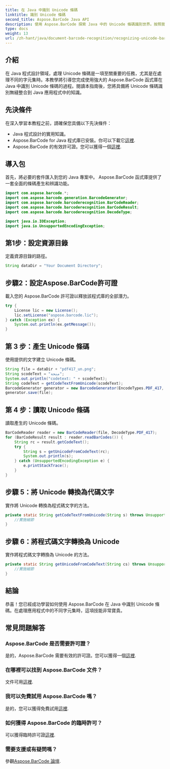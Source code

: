 ```yaml
---
title: 在 Java 中識別 Unicode 條碼
linktitle: 識別 Unicode 條碼
second_title: Aspose.BarCode Java API
description: 使用 Aspose.BarCode 探索 Java 中的 Unicode 條碼識別世界。按照我們的逐步指南將不同的字元集無縫整合到您的應用程式中。
type: docs
weight: 13
url: /zh-hant/java/document-barcode-recognition/recognizing-unicode-barcodes/
---
```


## 介紹

在 Java 程式設計領域，處理 Unicode 條碼是一項至關重要的任務，尤其是在處理不同的字元集時。本教學將引導您完成使用強大的 Aspose.BarCode 函式庫在 Java 中識別 Unicode 條碼的過程。閱讀本指南後，您將具備將 Unicode 條碼識別無縫整合到 Java 應用程式中的知識。

## 先決條件

在深入學習本教程之前，請確保您具備以下先決條件：

- Java 程式設計的實用知識。
-  Aspose.BarCode for Java 程式庫已安裝。你可以下載它[這裡](https://releases.aspose.com/barcode/java/).
-  Aspose.BarCode 的有效許可證。您可以獲得一個[這裡](https://purchase.aspose.com/buy).

## 導入包

首先，將必要的套件匯入到您的 Java 專案中。 Aspose.BarCode 函式庫提供了一套全面的條碼產生和辨識功能。

```java
import com.aspose.barcode.*;
import com.aspose.barcode.generation.BarcodeGenerator;
import com.aspose.barcode.barcoderecognition.BarCodeReader;
import com.aspose.barcode.barcoderecognition.BarCodeResult;
import com.aspose.barcode.barcoderecognition.DecodeType;

import java.io.IOException;
import java.io.UnsupportedEncodingException;
```

## 第1步：設定資源目錄

定義資源目錄的路徑。

```java
String dataDir = "Your Document Directory";
```

## 步驟2：設定Aspose.BarCode許可證

載入您的 Aspose.BarCode 許可證以釋放該程式庫的全部潛力。

```java
try {
    License lic = new License();
    lic.setLicense("aspose.barcode.lic");
} catch (Exception ex) {
    System.out.println(ex.getMessage());
}
```

## 第 3 步：產生 Unicode 條碼

使用提供的文字建立 Unicode 條碼。

```java
String file = dataDir + "pdf417_un.png";
String scodeText = "منحة";
System.out.println("codetext: " + scodeText);
String codeText = getCodeTextFromUnicode(scodeText);
BarcodeGenerator generator = new BarcodeGenerator(EncodeTypes.PDF_417, codeText);
generator.save(file);
```

## 第 4 步：讀取 Unicode 條碼

讀取產生的 Unicode 條碼。

```java
BarCodeReader reader = new BarCodeReader(file, DecodeType.PDF_417);
for (BarCodeResult result : reader.readBarCodes()) {
    String rc = result.getCodeText();
    try {
        String s = getUnicodeFromCodeText(rc);
        System.out.println(s);
    } catch (UnsupportedEncodingException e) {
        e.printStackTrace();
    }
}
```

## 步驟 5：將 Unicode 轉換為代碼文字

實作將 Unicode 轉換為程式碼文字的方法。

```java
private static String getCodeTextFromUnicode(String s) throws UnsupportedEncodingException {
    //實施細節
}

```

## 步驟 6：將程式碼文字轉換為 Unicode

實作將程式碼文字轉換為 Unicode 的方法。

```java
private static String getUnicodeFromCodeText(String cs) throws UnsupportedEncodingException {
    //實施細節
}
```

## 結論

恭喜！您已經成功學習如何使用 Aspose.BarCode 在 Java 中識別 Unicode 條碼。在處理應用程式中的不同字元集時，這項技能非常寶貴。

## 常見問題解答

### Aspose.BarCode 是否需要許可證？
是的，Aspose.BarCode 需要有效的許可證。您可以獲得一個[這裡](https://purchase.aspose.com/buy).

### 在哪裡可以找到 Aspose.BarCode 文件？
文件可用[這裡](https://reference.aspose.com/barcode/java/).

### 我可以免費試用 Aspose.BarCode 嗎？
是的，您可以獲得免費試用[這裡](https://releases.aspose.com/).

### 如何獲得 Aspose.BarCode 的臨時許可？
可以獲得臨時許可證[這裡](https://purchase.aspose.com/temporary-license/).

### 需要支援或有疑問嗎？
參觀[Aspose.BarCode 論壇](https://forum.aspose.com/c/barcode/13).